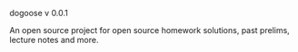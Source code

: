 dogoose v 0.0.1

An open source project for open source homework solutions, past prelims, lecture notes and more.
